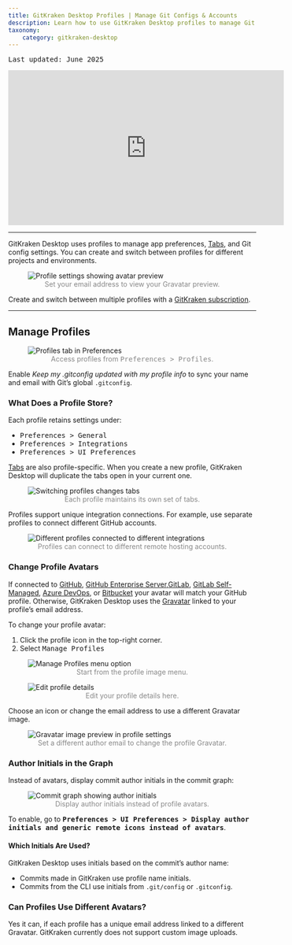 ```yaml
---
title: GitKraken Desktop Profiles | Manage Git Configs & Accounts
description: Learn how to use GitKraken Desktop profiles to manage Git settings, integrations, avatars, and multiple accounts across different projects. Manage different gitconfig settings, repositories, and more!
taxonomy:
    category: gitkraken-desktop
---
```

<kbd>Last updated: June 2025</kbd>

<div class='embed-container embed-container--16-9'>
    <iframe width="560" height="315" src="https://www.youtube.com/embed/ZgYjeaJDbX8?rel=0&vq=hd1080" frameborder="0" allowfullscreen></iframe>
</div>

***

GitKraken Desktop uses profiles to manage app preferences, [Tabs](/start-here/interface/#tabs), and Git config settings. You can create and switch between profiles for different projects and environments.

<figure>
  <img src="/wp-content/uploads/profiles@2x.png" class="help-center-img img-bordered" alt="Profile settings showing avatar preview">
  <figcaption style="text-align:center; color:#888">Set your email address to view your Gravatar preview.</figcaption>
</figure>

<div class='callout callout--success'>
    <p>Create and switch between multiple profiles with a <a href="https://www.gitkraken.com/pricing" target="_blank">GitKraken subscription</a>.</p>
</div>

***

## Manage Profiles

<figure>
  <img src="/wp-content/uploads/profiles-preferences@2x.png" class="help-center-img img-bordered" alt="Profiles tab in Preferences">
  <figcaption style="text-align:center; color:#888">Access profiles from <kbd>Preferences > Profiles</kbd>.</figcaption>
</figure>

Enable <em>Keep my .gitconfig updated with my profile info</em> to sync your name and email with Git’s global `.gitconfig`.

### What Does a Profile Store?

Each profile retains settings under:
- <kbd>Preferences > General</kbd>
- <kbd>Preferences > Integrations</kbd>
- <kbd>Preferences > UI Preferences</kbd>

[Tabs](/start-here/interface/#tabs) are also profile-specific. When you create a new profile, GitKraken Desktop will duplicate the tabs open in your current one.

<figure>
  <img src='/wp-content/uploads/profile-tabs-2025.gif' class="help-center-img img-bordered" alt="Switching profiles changes tabs">
  <figcaption style="text-align:center; color:#888">Each profile maintains its own set of tabs.</figcaption>
</figure>

Profiles support unique integration connections. For example, use separate profiles to connect different GitHub accounts.

<figure>
  <img src="/wp-content/uploads/profile-example-2025.png" class="help-center-img img-bordered" alt="Different profiles connected to different integrations">
  <figcaption style="text-align:center; color:#888">Profiles can connect to different remote hosting accounts.</figcaption>
</figure>

### Change Profile Avatars

If connected to [GitHub](/gitkraken-desktop/github-gitkraken-desktop/), [GitHub Enterprise Server](/gitkraken-desktop/github-enterprise/),[GitLab](/gitkraken-desktop/gitlab-gitkraken-desktop/), [GitLab Self-Managed](/gitkraken-desktop/gitlab-self-hosted/), [Azure DevOps](/gitkraken-desktop/azure-devops/), or [Bitbucket](/gitkraken-desktop/bitbucket/) your avatar will match your GitHub profile. Otherwise, GitKraken Desktop uses the [Gravatar](https://gravatar.com) linked to your profile’s email address.

To change your profile avatar:
1. Click the profile icon in the top-right corner.
2. Select <kbd>Manage Profiles <i class='fa fa-caret-right'></i> <i class="fa fa-ellipsis-v" aria-hidden="true"></i></kbd>

<figure>
  <img src="/wp-content/uploads/edit-profile-1-2025.png" class="help-center-img img-bordered" alt="Manage Profiles menu option">
  <figcaption style="text-align:center; color:#888">Start from the profile image menu.</figcaption>
</figure>

<figure>
  <img src="/wp-content/uploads/edit-profile-2-2025.png" class="help-center-img img-bordered" alt="Edit profile details">
  <figcaption style="text-align:center; color:#888">Edit your profile details here.</figcaption>
</figure>

Choose an icon or change the email address to use a different Gravatar image.

<figure>
  <img src="/wp-content/uploads/gravatar-2025.png" class="help-center-img img-bordered" alt="Gravatar image preview in profile settings">
  <figcaption style="text-align:center; color:#888">Set a different author email to change the profile Gravatar.</figcaption>
</figure>

### Author Initials in the Graph

Instead of avatars, display commit author initials in the commit graph:

<figure>
  <img src="/wp-content/uploads/author-initials-2025.png" class="help-center-img img-bordered" alt="Commit graph showing author initials">
  <figcaption style="text-align:center; color:#888">Display author initials instead of profile avatars.</figcaption>
</figure>

To enable, go to <kbd><strong>Preferences > UI Preferences > Display author initials and generic remote icons instead of avatars</strong></kbd>.

#### Which Initials Are Used?

GitKraken Desktop uses initials based on the commit’s author name:
- Commits made in GitKraken use profile name initials.
- Commits from the CLI use initials from `.git/config` or `.gitconfig`.

### Can Profiles Use Different Avatars?

Yes it can, if each profile has a unique email address linked to a different Gravatar. GitKraken currently does not support custom image uploads.
